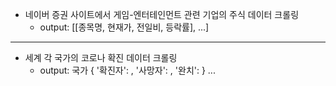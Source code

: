 * 네이버 증권 사이트에서 게임-엔터테인먼트 관련 기업의 주식 데이터 크롤링 
    * output: [[종목명, 현재가, 전일비, 등락률], ...]

***

* 세계 각 국가의 코로나 확진 데이터 크롤링
    * output: 국가 { '확진자': , '사망자': , '완치': } ...
